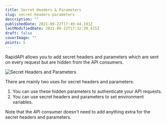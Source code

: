 ```yaml
---
title: Secret Headers & Parameters
slug: secret-headers-parameters
description: ""
publishedDate: 2021-09-22T17:49:44.101Z
lastModifiedDate: 2021-09-22T17:32:39.415Z
draft: false
coverImage: ""
points: 5
---
```


RapidAPI allows you to add secret headers and parameters which are sent on every request but are hidden from the API consumers.

![Secret Headers and Parameters](https://raw.githubusercontent.com/RapidAPI/DevRel-Stack-Data/dev/learn/courses/learn-rapidapi-hub-provider/images/image8.png "Secret Headers and Parameters")

There are mainly two uses for secret headers and parameters:

1. You can use these hidden parameters to authenticate your API requests.
2. You can use secret headers and parameters to set environment variables.

Note that the API consumer doesn't need to add anything extra for the secret headers and parameters.
